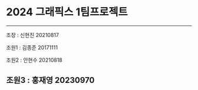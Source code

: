 # 2024 그래픽스 1팀프로젝트 
--------------------------
조장 : 신현진 20210817

조원1 : 김종준 20171111

조원2 : 안현수 20210818 

조원3 : 홍재영 20230970
--------------------------

